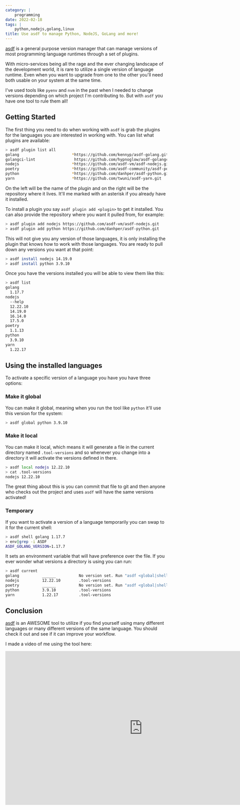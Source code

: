 ```yaml
---
category: |
    programming
date: 2022-02-18
tags: |
    python,nodejs,golang,linux
title: Use asdf to manage Python, NodeJS, GoLang and more!
---
```


[asdf](https://asdf-vm.com/) is a general purpose version manager that
can manage versions of most programming language runtimes through a set
of plugins.

With micro-services being all the rage and the ever changing landscape
of the development world, it is rare to utilize a single version of
language runtime. Even when you want to upgrade from one to the other
you'll need both usable on your system at the same time.

I've used tools like `pyenv` and `nvm` in the past when I needed to change
versions depending on which project I'm contributing to. But with `asdf`
you have one tool to rule them all!


## Getting Started

The first thing you need to do when working with `asdf` is grab the
plugins for the languages you are interested in working with. You can list
what plugins are available:

```bash
> asdf plugin list all
golang                       *https://github.com/kennyp/asdf-golang.git
golangci-lint                 https://github.com/hypnoglow/asdf-golangci-lint.git
nodejs                       *https://github.com/asdf-vm/asdf-nodejs.git
poetry                       *https://github.com/asdf-community/asdf-poetry.git
python                       *https://github.com/danhper/asdf-python.git
yarn                         *https://github.com/twuni/asdf-yarn.git
```

On the left will be the name of the plugin and on the right will be the repository
where it lives.  It'll me marked with an asterisk if you already have it installed.

To install a plugin you say `asdf plugin add <plugin>` to get it installed.  You can
also provide the repository where you want it pulled from, for example:

```bash
> asdf plugin add nodejs https://github.com/asdf-vm/asdf-nodejs.git
> asdf plugin add python https://github.com/danhper/asdf-python.git
```

This will not give you any version of those languages, it is only installing the
plugin that knows how to work with those languages.   You are ready to pull down
any versions you want at that point:

```bash
> asdf install nodejs 14.19.0
> asdf install python 3.9.10
```

Once you have the versions installed you will be able to view them like this:

```bash
> asdf list
golang
  1.17.7
nodejs
  --help
  12.22.10
  14.19.0
  16.14.0
  17.5.0
poetry
  1.1.13
python
  3.9.10
yarn
  1.22.17
```

## Using the installed languages
To activate a specific version of a language you have you have three options:

### Make it global
You can make it global, meaning when you run the tool like `python` it'll use
this version for the system:

```bash
> asdf global python 3.9.10
```

### Make it local
You can make it local, which means it will generate a file in the current
directory named `.tool-versions` and so whenever you change into a directory
it will activate the versions defined in there.

```bash
> asdf local nodejs 12.22.10
> cat .tool-versions 
nodejs 12.22.10
```

The great thing about this is you can commit that file to git and then anyone
who checks out the project and uses `asdf` will have the same versions activated!

### Temporary
If you want to activate a version of a language temporarily you can swap to it
for the current shell:

```bash
> asdf shell golang 1.17.7
> env|grep -i ASDF
ASDF_GOLANG_VERSION=1.17.7
```

It sets an environment variable that will have preference over the file. If you
ever wonder what versions a directory is using you can run:

```bash
> asdf current
golang          ______          No version set. Run "asdf <global|shell|local> golang <version>"
nodejs          12.22.10        .tool-versions
poetry          ______          No version set. Run "asdf <global|shell|local> poetry <version>"
python          3.9.10          .tool-versions
yarn            1.22.17         .tool-versions
```


## Conclusion
[asdf](https://asdf-vm.com/)  is an AWESOME tool to utilize if you find yourself using many
different languages or many different versions of the same language. You should check it out
and see if it can improve your workflow.

I made a video of me using the tool here:

<iframe width="854" height="480" src="https://www.youtube.com/embed/RTaqWRj-6Lg"
    title="YouTube video player"
    frameborder="0"
    allow="accelerometer; autoplay; clipboard-write; encrypted-media; gyroscope; picture-in-picture"
    allowfullscreen
></iframe>